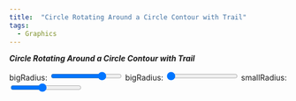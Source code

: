```yaml
---
title:  "Circle Rotating Around a Circle Contour with Trail"
tags:
  - Graphics
---
```


***Circle Rotating Around a Circle Contour with Trail***

<div id="container">
    <canvas id="canvas" width="500" height="500"></canvas>
    <canvas id="trailCanvas" width="500" height="500"></canvas>
</div>
<div id="controls">
    <label>
      bigRadius: <input type="range" id="bigRadius1Slider" min="50" max="250" step="1" value="200">
    </label>
    <label>
      bigRadius: <input type="range" id="bigRadius2Slider" min="50" max="250" step="1" value="50">
    </label>
    <label>
      smallRadius: <input type="range" id="smallRadiusSlider" min="10" max="100" step="1" value="50">
    </label>
</div>
<script> 
  const canvas = document.getElementById('canvas');
  const trailCanvas = document.getElementById('trailCanvas');
  const ctx = canvas.getContext('2d');
  const trailCtx = trailCanvas.getContext('2d');
  
  let bigRadius1 = parseInt(document.getElementById('bigRadius1Slider').value);
  let bigRadius2 = parseInt(document.getElementById('bigRadius2Slider').value);
  let smallRadius = parseInt(document.getElementById('smallRadiusSlider').value);
  
  const centerX = canvas.width / 2;
  const centerY = canvas.height / 2;
  
  let angle = 0;
  let lastPointX, lastPointY;

  // Update values and clear trail on radius change
  document.getElementById('bigRadius1Slider').addEventListener('input', function() {
    bigRadius1 = parseInt(this.value);
    trailCtx.clearRect(0, 0, trailCanvas.width, trailCanvas.height);  // Clear trail
  });
  document.getElementById('bigRadius2Slider').addEventListener('input', function() {
    bigRadius2 = parseInt(this.value);
    trailCtx.clearRect(0, 0, trailCanvas.width, trailCanvas.height);  // Clear trail
  });
  
  document.getElementById('smallRadiusSlider').addEventListener('input', function() {
    smallRadius = parseInt(this.value);
    trailCtx.clearRect(0, 0, trailCanvas.width, trailCanvas.height);  // Clear trail
  });

  function draw() {
    ctx.clearRect(0, 0, canvas.width, canvas.height);
    
    // Draw the big circle
    ctx.beginPath();
    ctx.ellipse(centerX, centerY, bigRadius1, bigRadius2, 0, 8 * Math.PI, true);
    ctx.stroke();
    
    // Position of the small circle's center as it rotates inside the big circle
    const smallCenterX = centerX + (bigRadius1 - smallRadius) * Math.cos(angle);
    const smallCenterY = centerY + (bigRadius2 - smallRadius) * Math.sin(angle);
    
    // Draw the small circle
    ctx.beginPath();
    ctx.arc(smallCenterX, smallCenterY, smallRadius, 0, 2 * Math.PI);
    ctx.stroke();
    
    // Draw the point on the small circle tracing the contour
    const pointX = smallCenterX + smallRadius * Math.cos(-((bigRadius1 + bigRadius2)/2/smallRadius - 1) * angle);
    const pointY = smallCenterY + smallRadius * Math.sin(-((bigRadius2 + bigRadius1)/2 / smallRadius - 1) * angle);
    
    ctx.beginPath();
    ctx.arc(pointX, pointY, 3, 0, 2 * Math.PI);
    ctx.fillStyle = 'red';
    ctx.fill();

    // Draw trail on the trail canvas
    if (lastPointX !== undefined && lastPointY !== undefined) {
      trailCtx.beginPath();
      trailCtx.moveTo(lastPointX, lastPointY);
      trailCtx.lineTo(pointX, pointY);
      trailCtx.strokeStyle = 'red';
      trailCtx.lineWidth = 1;
      trailCtx.stroke();
    }

    // Update last coordinates for trail drawing
    lastPointX = pointX;
    lastPointY = pointY;

    // Update the angle for the next frame
    angle += 2 * Math.PI / 240;
    
    requestAnimationFrame(draw);
  }
  
  draw();
</script>
